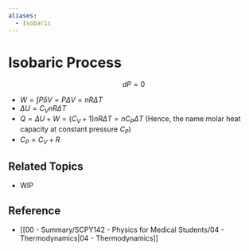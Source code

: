 ```yaml
---
aliases:
  - Isobaric
---
```


# Isobaric Process

$$
dP=0
$$

- $W=\int P \delta V = P\Delta V=nR\Delta T$
- $\Delta U=C_{V}nR\Delta T$
- $Q=\Delta U + W = \left(C_{V}+1\right)nR\Delta T=nC_{P}\Delta T$ (Hence, the name molar heat capacity at constant pressure $C_{P}$)
- $C_{P}=C_{V}+R$

## Related Topics

- WIP

## Reference

- [[00 - Summary/SCPY142 - Physics for Medical Students/04 - Thermodynamics|04 - Thermodynamics]]
